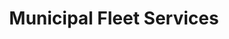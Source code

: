 ---
title: "Municipal Fleet Services"
url: /anchorage/municipal-fleet-services/
shop: Autowerkstatt
---